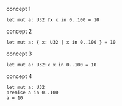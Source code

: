 concept 1
```aeris
let mut a: U32 ?x x in 0..100 = 10
```

concept 2
```aeris
let mut a: { x: U32 | x in 0..100 } = 10
```

concept 3
```aeris
let mut a: U32:x x in 0..100 = 10
```

concept 4
```aeris
let mut a: U32
premise a in 0..100
a = 10
```